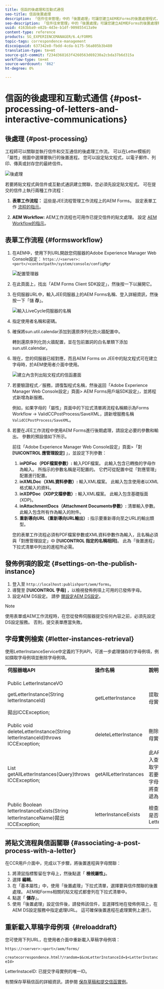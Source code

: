 ```yaml
---
title: 信函的後處理和互動式通信
seo-title: 信函後置處理
description: 「信件往來管理」中的「後置處理」可讓您建立AEM和Forms的後置處理程式，例如列印和電子郵件，並將它們與您的信件整合。
seo-description: 「信件往來管理」中的「後置處理」可讓您建立AEM和Forms的後置處理程式，例如列印和電子郵件，並將它們與您的信件整合。
uuid: 4163bba9-e82b-4d3e-b1df-909855413a9e
content-type: reference
products: SG_EXPERIENCEMANAGER/6.4/FORMS
topic-tags: correspondence-management
discoiquuid: 637342e8-fbdd-4cda-b175-56a805b3b480
translation-type: tm+mt
source-git-commit: f234d368163f4260563d69230a2cbda37b6d315a
workflow-type: tm+mt
source-wordcount: '862'
ht-degree: 0%

---
```



# 信函的後處理和互動式通信 {#post-processing-of-letters-and-interactive-communications}

## 後處理 {#post-processing}

工程師可以關聯並執行信件和交互通信的後處理工作流。 可以在Letter模板的「屬性」視圖中選擇要執行的後置進程。 您可以設定貼文程式，以電子郵件、列印、傳真或封存您的最終信件。

![後處理](assets/ppoverview.png)

若要將貼文程式與信件或互動式通訊建立關聯，您必須先設定貼文程式。 可在提交的信件上執行兩種工作流程：

1. **表單工作流程：** 這些是JEE流程管理工作流程上的AEM Forms。 設定表單工作 [流程的指示](#formsworkflow)。

1. **AEM Workflow:** AEM工作流程也可用作已提交信件的貼文處理。 設定 [AEM Workflow的指示](/help/forms/using/aem-forms-workflow.md)。

## 表單工作流程 {#formsworkflow}

1. 在AEM中，使用下列URL開啟您伺服器的Adobe Experience Manager Web Console設定： `https://<server>:<port>/<contextpath>/system/console/configMgr`

   ![配置管理器](assets/2configmanager-1.png)

1. 在此頁面上，找出「AEM Forms Client SDK設定」，然後按一下以展開它。
1. 在伺服器URL中，輸入JEE伺服器上的AEM Forms名稱、登入詳細資訊，然後按一下「儲 **存**」。

   ![輸入LiveCycle伺服器的名稱](assets/1cofigmanager.png)

1. 指定使用者名稱和密碼。
1. 確保將sun.util.calendar添加到還原序列化防火牆配置中。

   轉到還原序列化防火牆配置，並在包前置詞的白名單類下添加sun.util.calendar。

1. 現在，您的伺服器已經對應，而且AEM Forms on JEE中的貼文程式可在建立字母時，於AEM使用者介面中使用。

   ![建立內含列出貼文程式的信函畫面](assets/0configmanager.png)

1. 若要驗證程式／服務，請復製程式名稱，然後返回「Adobe Experience Manager Web Console設定」頁面> AEM Forms用戶端SDK設定」，並將程式新增為新服務。

   例如，如果字母的「屬性」頁面中的下拉式清單將流程名稱顯示為Forms Workflow -> ValidCCPostProcess/SaveXML，請新增服務名稱 `ValidCCPostProcess/SaveXML`。

1. 若要在JEE工作流程中使用AEM Forms進行後期處理，請設定必要的參數和輸出。 參數的預設值如下所示。

   前往「Adobe Experience Manager Web Console設定」頁面>「對 **[!UICONTROL 應管理設定]** 」，並設定下列參數：

   1. **inPDFoc（PDF檔案參數）:** 輸入PDF檔案。 此輸入包含已轉換的字母作為輸入。 所指示的參數名稱是可配置的。 它們可從配置中從「對應管理」配置進行配置。
   1. **inXMLDoc（XML資料參數）:** 輸入XML檔案。 此輸入包含使用者以XML格式輸入的資料。
   1. **inXDPDoc（XDP文檔參數）:** 輸入XML檔案。 此輸入包含基礎版面(XDP)。
   1. **inAttachmentDocs（Attachment Documents參數）:** 清單輸入參數。 此輸入包含所有作為輸入的附件。
   1. **重新導向URL（重新導向URL輸出）:** 指示要重新導向至之URL的輸出類型。

   您的表單工作流程必須有PDF檔案參數或XML資料參數作為輸入，且名稱必須與「對應管理設定」中 **[!UICONTROL 指定的名稱相同]**。 此為「後置進程」下拉式清單中列出的進程所必需。

## 發佈例項的設定 {#settings-on-the-publish-instance}

1. 登入至 `http://localhost:publishport/aem/forms`。
1. 導覽至 **[!UICONTROL 字母]** ，以檢視發佈例項上可用的已發佈字母。
1. 設定AEM DS設定。 請參 [閱設定AEM DS設定](/help/forms/using/configuring-the-processing-server-url-.md)。

>[!NOTE]
>
>使用表單或AEM工作流程時，在您從發佈伺服器提交任何內容之前，必須先設定DS設定服務。 否則，提交表單應當失敗。

## 字母實例檢索 {#letter-instances-retrieval}

使用LetterInstanceService中定義的下列API，可進一步處理儲存的字母例項，例如擷取字母例項並刪除字母例項。

<table> 
 <tbody> 
  <tr> 
   <td><strong>伺服器端API</strong></td> 
   <td><strong>操作名稱</strong></td> 
   <td><strong>說明</strong></td> 
  </tr> 
  <tr> 
   <td><p>Public LetterInstanceVO</p> <p>getLetterInstance(String letterInstanceId)</p> <p>拋出ICCException; </p> </td> 
   <td>getLetterInstance</td> 
   <td>提取指定的字母實例 </td> 
  </tr> 
  <tr> 
   <td>Public void deleteLetterInstance(String letterInstanceId)throws ICCException; </td> 
   <td>deleteLetterInstance </td> 
   <td>刪除指定的字母實例 </td> 
  </tr> 
  <tr> 
   <td>List getAllLetterInstances(Query)throws ICCException; </td> 
   <td>getAllLetterInstances </td> 
   <td>此API會根據輸入查詢參數讀取字母實例。 若要擷取所有字母例項，可將查詢參數傳遞為null。<br /> </td> 
  </tr> 
  <tr> 
   <td>Public Boolean letterInstanceExists(String letterInstanceName)拋出ICCException; </td> 
   <td>letterInstanceExists </td> 
   <td>檢查給定名稱是否存在LetterInstance </td> 
  </tr> 
 </tbody> 
</table>

## 將貼文流程與信函關聯 {#associating-a-post-process-with-a-letter}

在CCR用戶介面中，完成以下步驟，將後置進程與字母關聯：

1. 將滑鼠指標暫留在字母上，然後點選「 **檢視屬性」**。
1. 選擇 **編輯**。
1. 在「基本屬性」中，使用「後置處理」下拉式清單，選擇要與信件關聯的後置處理。 AEM和Forms相關的貼文程式都會列在下拉式清單中。
1. 點選「 **儲存**」。
1. 使用「後置處理」設定信件後，請發佈該信件，並選擇性地在發佈例項上，在AEM DS設定服務中指定處理URL。 這可確保後置進程在處理實例上運行。

## 重新載入草稿字母例項  {#reloaddraft}

您可使用下列URL，在使用者介面中重新載入草稿字母例項：

`https://<server>:<port>/aem/forms/`

`createcorrespondence.html?/random=$&cmLetterInstanceId=$<LetterInstanceId>`

LetterInstaceID: 已提交字母實例的唯一ID。

有關保存草稿信函的詳細資訊，請參閱 [保存草稿和提交信函實例](/help/forms/using/create-correspondence.md#savingdrafts)。
